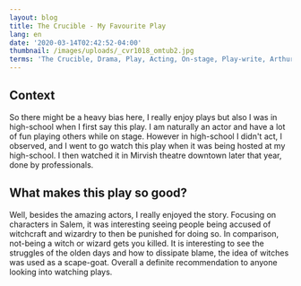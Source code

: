 ```yaml
---
layout: blog
title: The Crucible - My Favourite Play
lang: en
date: '2020-03-14T02:42:52-04:00'
thumbnail: /images/uploads/_cvr1018_omtub2.jpg
terms: 'The Crucible, Drama, Play, Acting, On-stage, Play-write, Arthur Miller'
---
```

## Context

So there might be a heavy bias here, I really enjoy plays but also I was in high-school when I first say this play. I am naturally an actor and have a lot of fun playing others while on stage. However in high-school I didn't act, I observed, and I went to go watch this play when it was being hosted at my high-school. I then watched it in Mirvish theatre downtown later that year, done by professionals.

## What makes this play so good?

Well, besides the amazing actors, I really enjoyed the story. Focusing on characters in Salem, it was interesting seeing people being accused of witchcraft and wizardry to then be punished for doing so. In comparison, not-being a witch or wizard gets you killed. It is interesting to see the struggles of the olden days and how to dissipate blame, the idea of witches was used as a scape-goat. Overall a definite recommendation to anyone looking into watching plays.
